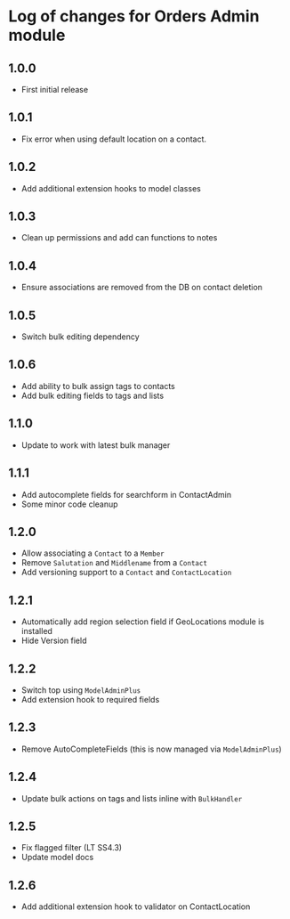 # Log of changes for Orders Admin module

## 1.0.0

* First initial release

## 1.0.1

* Fix error when using default location on a contact.

## 1.0.2

* Add additional extension hooks to model classes

## 1.0.3

* Clean up permissions and add can functions to notes

## 1.0.4

* Ensure associations are removed from the DB on contact deletion

## 1.0.5

* Switch bulk editing dependency 

## 1.0.6

* Add ability to bulk assign tags to contacts
* Add bulk editing fields to tags and lists 

## 1.1.0

* Update to work with latest bulk manager

## 1.1.1

* Add autocomplete fields for searchform in ContactAdmin
* Some minor code cleanup

## 1.2.0

* Allow associating a `Contact` to a `Member`
* Remove `Salutation` and `Middlename` from a `Contact`
* Add versioning support to a `Contact` and `ContactLocation`

## 1.2.1

* Automatically add region selection field if GeoLocations module is installed
* Hide Version field

## 1.2.2

* Switch top using `ModelAdminPlus`
* Add extension hook to required fields

## 1.2.3

* Remove AutoCompleteFields (this is now managed via `ModelAdminPlus`)

## 1.2.4

* Update bulk actions on tags and lists inline with `BulkHandler`

## 1.2.5

* Fix flagged filter (LT SS4.3)
* Update model docs

## 1.2.6

* Add additional extension hook to validator on ContactLocation